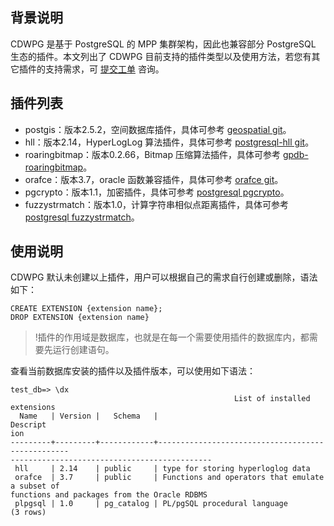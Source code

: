 ## 背景说明
CDWPG 是基于 PostgreSQL 的 MPP 集群架构，因此也兼容部分 PostgreSQL 生态的插件。本文列出了 CDWPG 目前支持的插件类型以及使用方法，若您有其它插件的支持需求，可 [提交工单](https://console.cloud.tencent.com/workorder/category) 咨询。

## 插件列表
- postgis：版本2.5.2，空间数据库插件，具体可参考 [geospatial git](https://github.com/greenplum-db/geospatial)。
- hll：版本2.14，HyperLogLog 算法插件，具体可参考 [postgresql-hll git](https://github.com/citusdata/postgresql-hll)。
- roaringbitmap：版本0.2.66，Bitmap 压缩算法插件，具体可参考 [gpdb-roaringbitmap](https://github.com/zeromax007/gpdb-roaringbitmap)。
- orafce：版本3.7，oracle 函数兼容插件，具体可参考 [orafce git](https://github.com/orafce/orafce)。
- pgcrypto：版本1.1，加密插件，具体可参考 [postgresql pgcrypto](https://www.postgresql.org/docs/9.4/pgcrypto.html)。
- fuzzystrmatch：版本1.0，计算字符串相似点距离插件，具体可参考 [postgresql fuzzystrmatch](https://www.postgresql.org/docs/9.4/fuzzystrmatch.html)。

## 使用说明
CDWPG 默认未创建以上插件，用户可以根据自己的需求自行创建或删除，语法如下：
```
CREATE EXTENSION {extension name};
DROP EXTENSION {extension name}
```
>!插件的作用域是数据库，也就是在每一个需要使用插件的数据库内，都需要先运行创建语句。


查看当前数据库安装的插件以及插件版本，可以使用如下语法：
```
test_db=> \dx
                                                  List of installed extensions
  Name   | Version |   Schema   |                                          Descript
ion                                          
---------+---------+------------+--------------------------------------------------
---------------------------------------------
 hll     | 2.14    | public     | type for storing hyperloglog data
 orafce  | 3.7     | public     | Functions and operators that emulate a subset of 
functions and packages from the Oracle RDBMS
 plpgsql | 1.0     | pg_catalog | PL/pgSQL procedural language
(3 rows)
```
